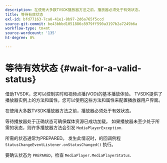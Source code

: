 ```yaml
---
description: 在使用大多数TVSDK播放器方法之前，播放器必须处于有效状态。
title: 等待有效状态
exl-id: bfd77163-7ca8-41e1-8b97-2d6a765f5ccd
source-git-commit: be43bbbd1051886c8979ff590a3197b2a7249b6a
workflow-type: tm+mt
source-wordcount: '135'
ht-degree: 0%

---
```


# 等待有效状态 {#wait-for-a-valid-status}

借助TVSDK，您可以控制实时和视频点播(VOD)的基本播放体验。 TVSDK提供了播放器实例上的方法和属性，您可以使用这些方法和属性来配置播放器用户界面。

在使用大多数TVSDK播放器方法之前，播放器必须处于有效状态。

等待播放器处于正确状态可确保媒体资源已成功加载。 如果播放器未至少处于所需的状态，则许多播放器方法会引发 `MediaPlayerException`.

所需的状态通常为PREPARED。 发生此情况时，的回调例程 `StatusChangeEventListener.onStatusChanged()` 执行。

要确认状态为 `PREPARED`，检查 `MediaPlayer.MediaPlayerStatus`.
